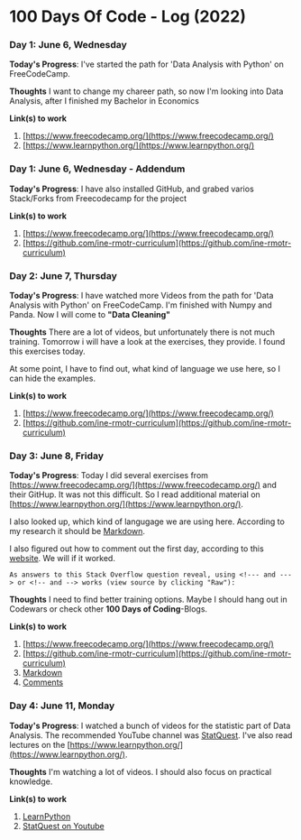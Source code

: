 # 100 Days Of Code - Log (2022)
<!---
### Day 0: February 30, 2016 (Example 1)
##### (delete me or comment me out)

**Today's Progress**: Fixed CSS, worked on canvas functionality for the app.

**Thoughts:** I really struggled with CSS, but, overall, I feel like I am slowly getting better at it. Canvas is still new for me, but I managed to figure out some basic functionality.

**Link to work:** [Calculator App](http://www.example.com)

### Day 0: February 30, 2016 (Example 2)
##### (delete me or comment me out)

**Today's Progress**: Fixed CSS, worked on canvas functionality for the app.

**Thoughts**: I really struggled with CSS, but, overall, I feel like I am slowly getting better at it. Canvas is still new for me, but I managed to figure out some basic functionality.

**Link(s) to work**: [Calculator App](http://www.example.com)

--->
### Day 1: June 6, Wednesday

**Today's Progress**: I've started the path for 'Data Analysis with Python' on FreeCodeCamp.

**Thoughts** I want to change my chareer path, so now I'm looking into Data Analysis, after I finished my Bachelor in Economics

**Link(s) to work**
1. [https://www.freecodecamp.org/](https://www.freecodecamp.org/)
2. [https://www.learnpython.org/](https://www.learnpython.org/)

### Day 1: June 6, Wednesday - Addendum

**Today's Progress**: I have also installed GitHub, and grabed varios Stack/Forks from Freecodecamp for the project

**Link(s) to work**
1. [https://www.freecodecamp.org/](https://www.freecodecamp.org/)
2. [https://github.com/ine-rmotr-curriculum](https://github.com/ine-rmotr-curriculum)

### Day 2: June 7, Thursday

**Today's Progress**: I have watched more Videos from the path for 'Data Analysis with Python' on FreeCodeCamp. I'm finished with Numpy and Panda.
Now I will come to **"Data Cleaning"**

**Thoughts** There are a lot of videos, but unfortunately there is not much training. 
Tomorrow i will have a look at the exercises, they provide. 
I found this exercises today. 

At some point, I have to find out, what kind of language we use here, so I can hide the examples. 

**Link(s) to work**
1. [https://www.freecodecamp.org/](https://www.freecodecamp.org/)
2. [https://github.com/ine-rmotr-curriculum](https://github.com/ine-rmotr-curriculum)

### Day 3: June 8, Friday

**Today's Progress**: Today I did several exercises from [https://www.freecodecamp.org/](https://www.freecodecamp.org/) and their GitHup.
It was not this difficult. So I read additional material on [https://www.learnpython.org/](https://www.learnpython.org/).

I also looked up, which kind of langugage we are using here.
According to my research it should be [Markdown](https://www.markdownguide.org/).

I also figured out how to comment out the first day, according to this [website](https://gist.github.com/jonikarppinen/47dc8c1d7ab7e911f4c9).
We will if it worked. 

`As answers to this Stack Overflow question reveal, using <!--- and ---> or <!-- and --> works (view source by clicking "Raw"):`

**Thoughts** I need to find better training options. Maybe I should
hang out in Codewars or check other **100 Days of Coding**-Blogs.


**Link(s) to work**
1. [https://www.freecodecamp.org/](https://www.freecodecamp.org/)
2. [https://github.com/ine-rmotr-curriculum](https://github.com/ine-rmotr-curriculum)
3. [Markdown](https://www.markdownguide.org/)
4. [Comments](https://gist.github.com/jonikarppinen/47dc8c1d7ab7e911f4c9)

### Day 4: June 11, Monday

**Today's Progress**: I watched a bunch of videos for the statistic part of Data Analysis.
The recommended YouTube channel was [StatQuest](https://www.youtube.com/c/joshstarmer).
I've also read lectures on the [https://www.learnpython.org/](https://www.learnpython.org/).

**Thoughts** I'm watching a lot of videos. I should also focus on practical knowledge.


**Link(s) to work**
1. [LearnPython](https://www.learnpython.org/)
2. [StatQuest on Youtube](https://www.youtube.com/c/joshstarmer)